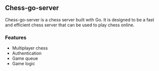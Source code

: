 ## Chess-go-server

Chess-go-server is a chess server built with Go. It is designed to be a fast and efficient chess server that can be used to play chess online.

### Features

-   Multiplayer chess
-   Authentication
-   Game queue
-   Game logic
